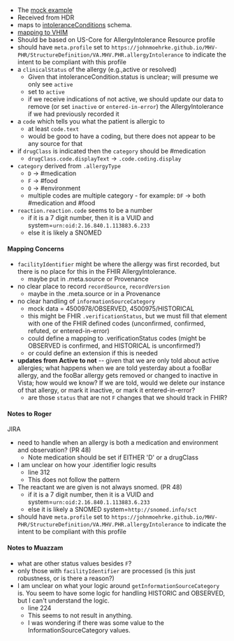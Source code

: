 
- The [mock example](https://github.com/JohnMoehrke/MHV-PHR/blob/main/mocks/allergies.xml) 
- Received from HDR
- maps to [intoleranceConditions](https://github.com/department-of-veterans-affairs/mhv-np-cds-wsclient/blob/development/src/main/resources/xsd/templates/MHVIntoleranceConditionRead40011/template/MHVIntoleranceConditionRead40011.xsd) schema. 
- [mapping to VHIM](StructureDefinition-VA.MHV.PHR.allergyIntolerance-mappings.html#mappings-for-vhim-allergy-to-mhv-phr-intolerancecondition)
- Should be based on US-Core for AllergyIntolerance Resource profile
- should have `meta.profile` set to `https://johnmoehrke.github.io/MHV-PHR/StructureDefinition/VA.MHV.PHR.allergyIntolerance` to indicate the intent to be compliant with this profile
- a `clinicalStatus` of the allergy (e.g.,active or resolved)
  - Given that intoleranceCondition.status is unclear; will presume we only see `active`
  - set to `active`
  - if we receive indications of not active, we should update our data to remove (or set `inactive` or `entered-in-error`) the AllergyIntolerance if we had previously recorded it
- a `code` which tells you what the patient is allergic to
  - at least `code.text`
  - would be good to have a coding, but there does not appear to be any source for that
- if `drugClass` is indicated then the `category` should be #medication
  - `drugClass.code.displayText` -> `.code.coding.display`
- `category` derived from `.allergyType`
  - `D` -> #medication
  - `F` -> #food
  - `O` -> #environment
  - multiple codes are multiple category - for example: `DF` -> both #medication and #food
- `reaction.reaction.code` seems to be a number
  - if it is a 7 digit number, then it is a VUID and system=`urn:oid:2.16.840.1.113883.6.233`
  - else it is likely a SNOMED

#### Mapping Concerns

- `facilityIdentifier` might be where the allergy was first recorded, but there is no place for this in the FHIR AllergyIntolerance.
  - maybe put in .meta.source or Provenance
- no clear place to record `recordSource`, `recordVersion`
  - maybe in the .meta.source or in a Provenance
- no clear handling of `informationSourceCategory`
  - mock data = 4500978/OBSERVED, 4500975/HISTORICAL
  - this might be FHIR `.verificationStatus`, but we must fill that element with one of the FHIR defined codes (unconfirmed, confirmed, refuted, or entered-in-error)
  - could define a mapping to .verificationStatus codes (might be OBSERVED is confirmed, and HISTORICAL is unconfirmed?)
  - or could define an extension if this is needed
- **updates from Active to not** -- given that we are only told about active allergies; what happens when we are told yesterday about a fooBar allergy, and the fooBar allergy gets removed or changed to inactive in Vista; how would we know? If we are told, would we delete our instance of that allergy, or mark it inactive, or mark it entered-in-error?
  - are those `status` that are not `F` changes that we should track in FHIR?

#### Notes to Roger

JIRA 
- need to handle when an allergy is both a medication and environment and observation? (PR 48)
  - Note medication should be set if EITHER 'D' or a drugClass
- I am unclear on how your .identifier logic results
  - line 312
  - This does not follow the pattern
- The reactant we are given is not always snomed. (PR 48)
  - if it is a 7 digit number, then it is a VUID and system=`urn:oid:2.16.840.1.113883.6.233`
  - else it is likely a SNOMED system=`http://snomed.info/sct`
- should have `meta.profile` set to `https://johnmoehrke.github.io/MHV-PHR/StructureDefinition/VA.MHV.PHR.allergyIntolerance` to indicate the intent to be compliant with this profile

#### Notes to Muazzam

- what are other status values besides `F`?
- only those with `facilityIdentifier` are processed (is this just robustness, or is there a reason?)
- I am unclear on what your logic around `getInformationSourceCategory` is. You seem to have some logic for handling HISTORIC and OBSERVED, but I can't understand the logic.
  - line 224 
  - This seems to not result in anything.
  - I was wondering if there was some value to the InformationSourceCategory values.
  

